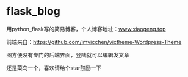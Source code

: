# flask_blog

用python_flask写的简易博客，个人博客地址：www.xiaogeng.top

前端来自：https://github.com/imvicchen/victheme-Wordpress-Theme

图方便没有专门的后端界面，登陆就可以编辑发文章

还是菜鸟一个，喜欢请给个star鼓励一下


